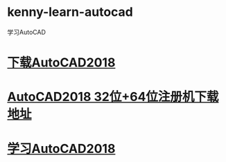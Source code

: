# kenny-learn-autocad
学习AutoCAD
# <a href="https://softdown01.rbread04.cn/huajunsafe/AutoCAD_2018_Simplified_Chinese_Win_64bit_dlm_001_002.sfx.exe?timestamp=62a67391&auth_key=5c00efa8b0450b4bbdd1774e6ca0cb12">下载AutoCAD2018</a>
# <a href="https://aiweibk.pipipan.com/dir/12480284-30147620-e12435/">AutoCAD2018 32位+64位注册机下载地址</a>
# <a href="https://github.com/1509239073/AutoCAD2018">学习AutoCAD2018</a>
